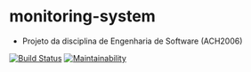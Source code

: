 # monitoring-system
- Projeto da disciplina de Engenharia de Software (ACH2006)

[![Build Status](https://app.travis-ci.com/BarbaraEllen/monitoring-system.svg?branch=master)](https://app.travis-ci.com/BarbaraEllen/monitoring-system)
[![Maintainability](https://api.codeclimate.com/v1/badges/6dfb4b2995098dfee02a/maintainability)](https://codeclimate.com/github/BarbaraEllen/monitoring-system/maintainability)

